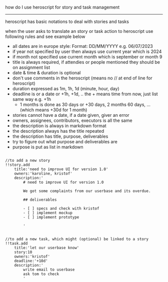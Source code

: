 
how do I use heroscript for story and task management

-------------------------

heroscript has basic notations to deal with stories and tasks

when the user asks to translate an story or task action to heroscript use following rules and see example below

- all dates are in europe style: Format: DD/MM/YYYY e.g. 06/07/2023
- if year not specified by user then always use current year which is 2024
- if month not specified use current month which is september or month 9
- title is always required, if attendies or people mentioned they should be on assignment list
- date & time & duration is optional
- don't use comments in the heroscript (means no // at end of line for heroscript)
- duration expressed as 1m, 1h, 1d  (minute, hour, day)
- deadline is or a date or +1h, +1d, .. the + means time from now, just list same way e.g. +1h
  - 1 months is done as 30 days or +30 days, 2 months 60 days, ... (which means +30d for 1 month)
- stories cannot have a date, if a date given, giver an error
- owners, assignees, contributors, executors is all the same
- the description is always in markdown format
- the description always has the title repeated
- the description has title, purpose, deliverables
- try to figure out what purpose and deliverables are
- purpose is put as list in markdown

```heroscript

//to add a new story
!!story.add
    title:'need to improve UI for version 1.0'
    owners:'karoline, kristof'
    description:'
        # need to improve UI for version 1.0

        We got some complaints from our userbase and its overdue.

        ## deliverables

        - [ ] specs and check with kristof
        - [ ] implement mockup
        - [ ] implement prototype

        '


//to add a new task, which might (optional) be linked to a story
!!task.add
    title:'let our userbase know'
    story:10
    owners:'kristof'
    deadline:'+10d'
    description:'
        write email to userbase
        ask tom to check
        '



```
